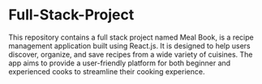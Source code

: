 # Full-Stack-Project
This repository contains a full stack project named  Meal Book, is a recipe management application built using React.js. It is designed to help users discover, organize, and save recipes from a wide variety of cuisines. The app aims to provide a user-friendly platform for both beginner and experienced cooks to streamline their cooking experience.
